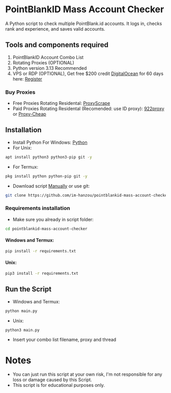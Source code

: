 # PointBlankID Mass Account Checker
A Python script to check multiple PointBlank.id accounts. It logs in, checks rank and experience, and saves valid accounts.
## Tools and components required
1. PointBlankID Account Combo List
2. Rotating Proxies (OPTIONAL)
3. Python version 3.13 Recommended
4. VPS or RDP (OPTIONAL), Get free $200 credit [DigitalOcean](https://m.do.co/c/3f132e0f7e13) for 60 days here: [Register](https://m.do.co/c/3f132e0f7e13)

### Buy Proxies
- Free Proxies Rotating Residental: [ProxyScrape](https://proxyscrape.com/?ref=odk1mmj)
- Paid Proxies Rotating Residental (Recomended: use ID proxy): [922proxy](https://www.922proxy.com/register?inviter_code=d03d4fed) or [Proxy-Cheap](https://app.proxy-cheap.com/r/JysUiH)
## Installation
- Install Python For Windows: [Python](https://www.python.org/ftp/python/3.13.0/python-3.13.0-amd64.exe)
- For Unix:
```bash
apt install python3 python3-pip git -y
```
- For Termux:
```bash
pkg install python python-pip git -y
```
- Download script [Manually](https://github.com/im-hanzou/pointblankid-mass-account-checker/archive/refs/heads/main.zip) or use git:
```bash
git clone https://github.com/im-hanzou/pointblankid-mass-account-checker
```
### Requirements installation
- Make sure you already in script folder:
```bash
cd pointblankid-mass-account-checker
```
#### Windows and Termux:
```bash
pip install -r requirements.txt
```
#### Unix:
```bash
pip3 install -r requirements.txt
```
## Run the Script
- Windows and Termux:
```bash
python main.py
```
- Unix:
```bash
python3 main.py
```
- Insert your combo list filename, proxy and thread
# Notes
- You can just run this script at your own risk, I'm not responsible for any loss or damage caused by this Script.
- This script is for educational purposes only.
